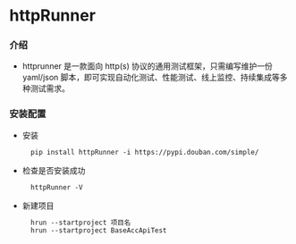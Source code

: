 # httpRunner
### 介绍
* httprunner 是一款面向 http(s) 协议的通用测试框架，只需编写维护一份 yaml/json 脚本，即可实现自动化测试、性能测试、线上监控、持续集成等多种测试需求。
### 安装配置
* 安装
    ```html
      pip install httpRunner -i https://pypi.douban.com/simple/
    ```
* 检查是否安装成功
    ```html
      httpRunner -V
    ```
* 新建项目
    ```html
      hrun --startproject 项目名
      hrun --startproject BaseAccApiTest
    ```    